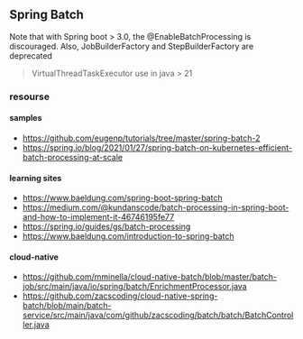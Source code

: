 
## Spring Batch
Note that with Spring boot > 3.0, the @EnableBatchProcessing is discouraged. Also, JobBuilderFactory and StepBuilderFactory are deprecated

> VirtualThreadTaskExecutor use in java > 21

### resourse
#### samples
- https://github.com/eugenp/tutorials/tree/master/spring-batch-2
- https://spring.io/blog/2021/01/27/spring-batch-on-kubernetes-efficient-batch-processing-at-scale


#### learning sites
- https://www.baeldung.com/spring-boot-spring-batch
- https://medium.com/@kundanscode/batch-processing-in-spring-boot-and-how-to-implement-it-46746195fe77
- https://spring.io/guides/gs/batch-processing
- https://www.baeldung.com/introduction-to-spring-batch

#### cloud-native
- https://github.com/mminella/cloud-native-batch/blob/master/batch-job/src/main/java/io/spring/batch/EnrichmentProcessor.java
- https://github.com/zacscoding/cloud-native-spring-batch/blob/main/batch-service/src/main/java/com/github/zacscoding/batch/batch/BatchController.java